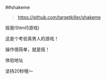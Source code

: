 ##shakeme

>https://github.com/targetkiller/shakeme

摇我!(html5游戏)

这是个考验真男人的游戏！

操作很简单，就是摇！

体验地址

坚持20秒哦～
